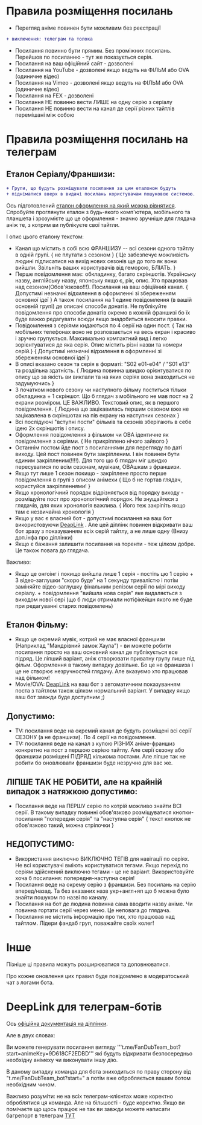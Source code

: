 # Правила розміщення посилань

* Перегляд аніме повинен бути можливим без реєстрації

```diff
+ виключення: телеграм та толока
```
* Посилання повинно бути прямим. Без проміжних посилань. Перейшов по посиланню - тут же показується серія.
* Посилання на ваш офіційний сайт - дозволені
* Посилання на YouTube - дозволені якщо ведуть на ФІЛЬМ або OVA (одиничне відео)
* Посилання на Vimeo - дозволені якщо ведуть на ФІЛЬМ або OVA (одиничне відео)
* Посилання на FEX - дозволені
* Посилання НЕ повинно вести ЛИШЕ на одну серію з серіалу
* Посилання НЕ повинно вести на канал де серії різних тайтлів перемішані між собою


# Правила розміщення посилань на телеграм

## Еталон Серіалу/Франшизи:

```diff
+ Групи, що будуть розміщувати посилання за цим еталоном будуть 
+ підніматися вверх в видачі посилань користувачам пошуковою системою.
```
Ось підготовлений [еталон оформлення на який можна рівнятися](https://t.me/nervs_franchise_sample). 
Спробуйте проглянути еталон з будь-якого комп'ютера, мобільного та планшета і зрозумієте що це оформлення - значно зручніше для глядача аніж те, з котрим ви публікуєте свої тайтли.

І опис цього еталону текстом:

* Канал що містить в собі всю ФРАНШИЗУ -- всі сезони одного тайтлу в одній групі. { не плутати з сезоном } { Це забезпечує можливість людині підписатися на вихід нових сезонів ще до того як вони вийшли. Звільніть ваших користувачів від геморою, БЛІАТЬ. }
* Перше повідомлення має: обкладинку, багато скріншотів. Українську назву, англійську назву, японську якщо є, рік, опис. Хто працював над сезоном(Обов'язково!!!). Посилання на ваш офіційний канал. { Допустимі незначні відхилення в оформленні зі збереженням основної ідеї } А також посилання на 1 єдине повідомлення (в вашій основній групі) де описані способи донатів. Не публікуйте повідомлення про способи донатів окремо в кожній франшизі бо їх буде важко редагувати всюди якщо знадобиться вносити правки.
* Повідомлення з серіями кидаються по 4 серії на один пост. { Так на мобільних телефонах воно не розповзається на весь екран і красиво і зручно групується. Максимально компактний вид і легко зорієнтуватися де яка серія. Опис містить різні назви та номери серій.} { Допустимі незначні відхилення в оформленні зі збереженням основної ідеї }
* В описі вказано сезон та серія в форматі: "S02 e01-e04" / "S01 e13" та роздільна здатність. { Людина повинна швидко орієнтуватися по опису що за якість ви виклали та на яких серіях вона знаходиться не задумуючись }
* З початком нового сезону чи наступного фільму поститься тільки обкладинка + 1 скріншот. Що б глядач з мобільного не мав пост на 2 екрани розміром. ЦЕ ВАЖЛИВО. Текстовий опис, як в першого повідомлення. { Людина що зацікавилась першим сезоном вже не зацікавлена в скріншотах на пів екрану на наступних сезонах }
* Всі послідуючі "вступні пости" фільмів та сезонів зберігають в себе ідею 2х скріншотів і опису.
* Оформлення повідомлення з фільмом чи ОВА ідентичне як повідомлення з серіями. { Не прикріплено нічого зайвого }
* Останнім постом йде пост з посиланнями для перегляду по даті виходу. Цей пост повинен бути закріпленим. І він повинен бути єдиним закріпленим(!!!!). Для того що б глядач міг швидко пересуватися по всім сезонам, мувікам, ОВАшкам з франшизи.
* Якщо тут лише 1 сезон покищо - закріплене просто перше повідомлення в групі з описом анімехи { Що б не гортав глядач, користуйся закріпленнями! }
* Якщо хронологічний порядок відрізняється від порядку виходу - розміщуйте пост про хронологічний порядок. Не знущайтеся з глядачів, для яких хронологія важлива. { Його теж закріпіть якщо там є незвичайна хронологія }
* Якщо у вас є власний бот - допустимі посилання на ваш бот використовуючи [DeapLink](https://core.telegram.org/api/links) . Але цей діплінк повинен відкривати ваш бот зразу з показуванням всіх серій тайтлу, а не лише одну (Внизу доп.інфа про діплінки)
* Якщо є бажання залишити посилання на торенти - теж цілком добре. Це також повага до глядача.

Важливо:
* Якщо це онгоінг і покищо вийшла лише 1 серія - постіть цю 1 серію + 3 відео-заглушки "скоро буде" на 1 секунду тривалістю і потім заміняйте відео-заглушку фінальним релізом серії по мірі виходу серіалу. + повідомлення "вийшла нова серія" яке видаляється з виходом нової сері (що б люди отримали нотіфікейшн якого не буде при редагуванні старих повідомлень)

## Еталон Фільму:

* Якщо це окремий мувік, котрий не має власної франшизи (Наприклад "Мандрівний замок Хаула") - ви можете робити посилання просто на ваш основний канал де публікується все підряд. Це ліпший варіант, аніж створювати приватну групу лише під фільм. Оформлення в такому випадку довільне. Бо це не франшиза і це не створює незручностей глядачу. Але вказуємо хто працював над фільмом!
* Movie/OVA: [DeapLink](https://core.telegram.org/api/links) на ваш бот з автоматичним показуванням поста з тайтлом також цілком нормальний варіант. У випадку якщо ваш бот завжди буде доступним ;)

## Допустимо:
* TV: посилання веде на окремий канал де будуть розміщені всі серії СЕЗОНУ (а не франшизи). По 4 серії на повідомлення.
* TV: посилання веде на канал з купою РІЗНИХ аніме-франшиз конкретно на пост з першою серією тайтлу. Але серії сезону або франшизи розміщені ПІДРЯД кількома постами. Але ліпше так не робити бо оновлювати франшизи буде незручно для вас же.


## ЛІПШЕ ТАК НЕ РОБИТИ, але на крайній випадок з натяжкою допустимо:
* Посилання веде на ПЕРШУ серію по котрій можливо знайти ВСІ серії. В такому випадку повинні обов'язково розміщуватися кнопки-посилання "попередня серія" та "наступна серія" { текст кнопок не обов'язково такий, можна стрілочки }


## НЕДОПУСТИМО:
* Використання виключно ВИКЛЮЧНО ТЕГІВ для навігації по серіях. Не всі користувачі вміють користуватися тегами. Якщо перехід по серіям здійснений виключно тегами - це не варіант. Використовуйте хоча б посилання: попередня-наступна серія!
* Посилання веде на окрему серію з франшизи. Без посилань на серію вперед/назад. Та без вказаних назв укр+англ+яп що б можна було знайти пошуком по назві по каналу.
* Посилання на бот де людина повинна сама вводити назву аніме. Чи повинна гортати серії через меню. Це неповага до глядача.
* Посилання не містить інформацію про тих, хто працював над тайтлом. Лідери фандаб груп, поважайте своїх колег!

# Інше

Пізніше ці правила можуть розширюватися та доповнюватися. 

Про кожне оновлення цих правил буде повідомлено в модератоський чат з логами бота.

# DeepLink для телеграм-ботів

Ось [офіційна документація на діплінки](https://core.telegram.org/api/links).

Але в двух словах: 

Ви можете генерувати посилання вигляду '''t.me/FanDubTeam_bot?start=animeKey=9D618CF2EDBD''' які будуть відкривати безпосередньо необхідну анімеху чи виконувати іншу дію.

В даному випадку команда для бота зниходиться по праву сторону від "t.me/FanDubTeam_bot?start=" а потім вже обробляється вашим ботом необхідним чином.

Важливо розуміти: не на всіх телеграм-клієнтах може коректно оброблятися ця команда. Але на більшості - буде коректно. Якщо ви помічаєте що щось працює не так ви завжди можете написати багрепорт в телеграм [ТУТ](https://bugs.telegram.org/)
